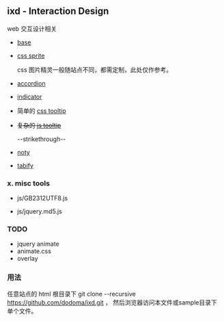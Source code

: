 ## ixd - Interaction Design

web 交互设计相关

* [base](sample/base.html)


* [css sprite](sample/sprite.html)

  css 图片精灵一般随站点不同，都需定制，此处仅作参考。


* [accordion](sample/accordion.html)

* [indicator](sample/indicator.html)

* 简单的 [css tooltip](sample/tooltip.html)

* <del>复杂的 [js tooltip](sample/tooltipser.html)</del>

  --strikethrough--

* [noty](sample/noty.html)

* [tabify](sample/tabify.html)


### x. misc tools

* js/GB2312UTF8.js

* js/jquery.md5.js

### TODO

* jquery animate
* animate.css
* overlay


### 用法

任意站点的 html 根目录下 git clone --recursive https://github.com/dodoma/ixd.git ，
然后浏览器访问本文件或sample目录下单个文件。
